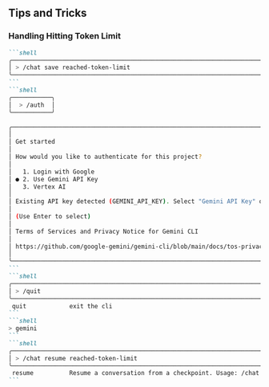 

## Tips and Tricks
### Handling Hitting Token Limit

````md magic-move
```shell
╭────────────────────────────────────────────────────────────────────────────────────────────────────────────────────────────────────────────────────────╮
│ > /chat save reached-token-limit                                                                                                                       │
╰────────────────────────────────────────────────────────────────────────────────────────────────────────────────────────────────────────────────────────╯
```
```shell
╭───────────╮
│  > /auth  │
╰───────────╯

╭────────────────────────────────────────────────────────────────────────────────────────────────────────────────────────────────────────────────────────╮
│                                                                                                                                                        │
│ Get started                                                                                                                                            │
│                                                                                                                                                        │
│ How would you like to authenticate for this project?                                                                                                   │
│                                                                                                                                                        │
│   1. Login with Google                                                                                                                                 │
│ ● 2. Use Gemini API Key                                                                                                                                │
│   3. Vertex AI                                                                                                                                         │
│                                                                                                                                                        │
│ Existing API key detected (GEMINI_API_KEY). Select "Gemini API Key" option to use it.                                                                  │
│                                                                                                                                                        │
│ (Use Enter to select)                                                                                                                                  │
│                                                                                                                                                        │
│ Terms of Services and Privacy Notice for Gemini CLI                                                                                                    │
│                                                                                                                                                        │
│ https://github.com/google-gemini/gemini-cli/blob/main/docs/tos-privacy.md                                                                              │
│                                                                                                                                                        │
╰────────────────────────────────────────────────────────────────────────────────────────────────────────────────────────────────────────────────────────╯
```
```shell
╭────────────────────────────────────────────────────────────────────────────────────────────────────────────────────────────────────────────────────────╮
│ > /quit                                                                                                                                                │
╰────────────────────────────────────────────────────────────────────────────────────────────────────────────────────────────────────────────────────────╯
 quit            exit the cli
```
```shell
> gemini
```
```shell
╭────────────────────────────────────────────────────────────────────────────────────────────────────────────────────────────────────────────────────────╮
│ > /chat resume reached-token-limit                                                                                                                      │
╰────────────────────────────────────────────────────────────────────────────────────────────────────────────────────────────────────────────────────────╯
 resume          Resume a conversation from a checkpoint. Usage: /chat resume <tag>
```
````
